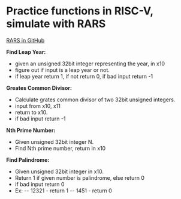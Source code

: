 # Practice functions in RISC-V, simulate with RARS
[RARS in GitHub](https://github.com/TheThirdOne/rars)

**Find Leap Year:**
- given an unsigned 32bit integer representing the year, in x10
- figure out if input is a leap year or not.
- if leap year return 1, if not return 0, if bad input return -1

**Greates Common Divisor:**
- Calculate grates common divisor of two 32bit unsigned integers.
- input from x10, x11
- return to x10.
- if bad input return -1

**Nth Prime Number:**
- Given unsigned 32bit integer N.
- Find Nth prime number, return in x10

**Find Palindrome:**
- Given unsigned 32bit integer in x10.
- Return 1 if given number is palindrome, else return 0
- if bad input return 0
- Ex: 
-- 12321 - return 1
-- 1451 - return 0
